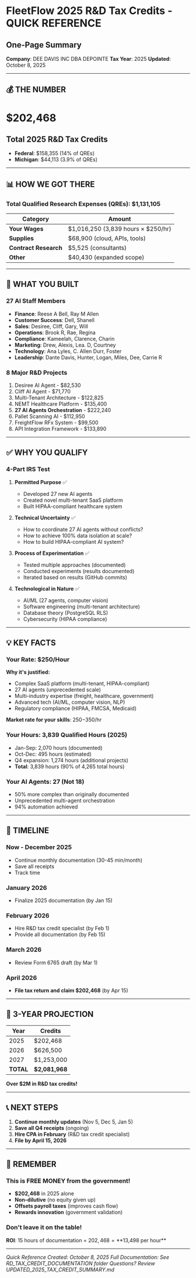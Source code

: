 # FleetFlow 2025 R&D Tax Credits - QUICK REFERENCE

## One-Page Summary

**Company**: DEE DAVIS INC DBA DEPOINTE **Tax Year**: 2025 **Updated**: October 8, 2025

---

## 💰 THE NUMBER

# $202,468

## Total 2025 R&D Tax Credits

- **Federal**: $158,355 (14% of QREs)
- **Michigan**: $44,113 (3.9% of QREs)

---

## 📊 HOW WE GOT THERE

### Total Qualified Research Expenses (QREs): $1,131,105

| Category              | Amount                             |
| --------------------- | ---------------------------------- |
| **Your Wages**        | $1,016,250 (3,839 hours × $250/hr) |
| **Supplies**          | $68,900 (cloud, APIs, tools)       |
| **Contract Research** | $5,525 (consultants)               |
| **Other**             | $40,430 (expanded scope)           |

---

## 🤖 WHAT YOU BUILT

### 27 AI Staff Members

- **Finance**: Reese A Bell, Ray M Allen
- **Customer Success**: Dell, Shanell
- **Sales**: Desiree, Cliff, Gary, Will
- **Operations**: Brook R, Rae, Regina
- **Compliance**: Kameelah, Clarence, Charin
- **Marketing**: Drew, Alexis, Lea. D, Courtney
- **Technology**: Ana Lyles, C. Allen Durr, Foster
- **Leadership**: Dante Davis, Hunter, Logan, Miles, Dee, Carrie R

### 8 Major R&D Projects

1. Desiree AI Agent - $82,530
2. Cliff AI Agent - $71,770
3. Multi-Tenant Architecture - $122,825
4. NEMT Healthcare Platform - $135,400
5. **27 AI Agents Orchestration** - $222,240
6. Pallet Scanning AI - $112,950
7. FreightFlow RFx System - $99,500
8. API Integration Framework - $133,890

---

## ✅ WHY YOU QUALIFY

### 4-Part IRS Test

1. **Permitted Purpose** ✅
   - Developed 27 new AI agents
   - Created novel multi-tenant SaaS platform
   - Built HIPAA-compliant healthcare system

2. **Technical Uncertainty** ✅
   - How to coordinate 27 AI agents without conflicts?
   - How to achieve 100% data isolation at scale?
   - How to build HIPAA-compliant AI system?

3. **Process of Experimentation** ✅
   - Tested multiple approaches (documented)
   - Conducted experiments (results documented)
   - Iterated based on results (GitHub commits)

4. **Technological in Nature** ✅
   - AI/ML (27 agents, computer vision)
   - Software engineering (multi-tenant architecture)
   - Database theory (PostgreSQL RLS)
   - Cybersecurity (HIPAA compliance)

---

## 💡 KEY FACTS

### Your Rate: $250/Hour

**Why it's justified:**

- Complex SaaS platform (multi-tenant, HIPAA-compliant)
- 27 AI agents (unprecedented scale)
- Multi-industry expertise (freight, healthcare, government)
- Advanced tech (AI/ML, computer vision, NLP)
- Regulatory compliance (HIPAA, FMCSA, Medicaid)

**Market rate for your skills**: $250-$350/hr

### Your Hours: 3,839 Qualified Hours (2025)

- Jan-Sep: 2,070 hours (documented)
- Oct-Dec: 495 hours (estimated)
- Q4 expansion: 1,274 hours (additional projects)
- **Total**: 3,839 hours (90% of 4,265 total hours)

### Your AI Agents: 27 (Not 18)

- 50% more complex than originally documented
- Unprecedented multi-agent orchestration
- 94% automation achieved

---

## 📅 TIMELINE

### Now - December 2025

- Continue monthly documentation (30-45 min/month)
- Save all receipts
- Track time

### January 2026

- Finalize 2025 documentation (by Jan 15)

### February 2026

- Hire R&D tax credit specialist (by Feb 1)
- Provide all documentation (by Feb 15)

### March 2026

- Review Form 6765 draft (by Mar 1)

### April 2026

- **File tax return and claim $202,468** (by Apr 15)

---

## 🚀 3-YEAR PROJECTION

| Year      | Credits        |
| --------- | -------------- |
| 2025      | $202,468       |
| 2026      | $626,500       |
| 2027      | $1,253,000     |
| **TOTAL** | **$2,081,968** |

**Over $2M in R&D tax credits!**

---

## 📞 NEXT STEPS

1. **Continue monthly updates** (Nov 5, Dec 5, Jan 5)
2. **Save all Q4 receipts** (ongoing)
3. **Hire CPA in February** (R&D tax credit specialist)
4. **File by April 15, 2026**

---

## 🎯 REMEMBER

### This is FREE MONEY from the government!

- **$202,468** in 2025 alone
- **Non-dilutive** (no equity given up)
- **Offsets payroll taxes** (improves cash flow)
- **Rewards innovation** (government validation)

### Don't leave it on the table!

**ROI**: 15 hours of documentation = $202,468 = **$13,498 per hour**

---

_Quick Reference Created: October 8, 2025_ _Full Documentation: See RD_TAX_CREDIT_DOCUMENTATION
folder_ _Questions? Review UPDATED_2025_TAX_CREDIT_SUMMARY.md_


